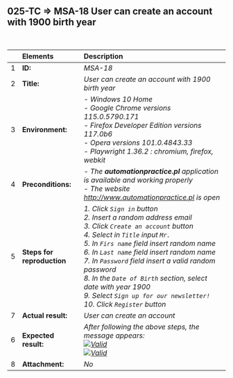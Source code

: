 ## 025-TC => MSA-18 User can create an account with 1900 birth year

<br>

|     | Elements                   | Description                                                                                        |
| :-- | :------------------------- | :------------------------------------------------------------------------------------------------- |
| 1   | **ID:**                    | _MSA-18_                                                                                           |
| 2   | **Title:**                 | _User can create an account with 1900 birth year_                                            |
| 3   | **Environment:**           | _- Windows 10 Home <br> - Google Chrome versions 115.0.5790.171 <br> - Firefox Developer Edition versions 117.0b6 <br> - Opera versions 101.0.4843.33 <br> - Playwright 1.36.2 : chromium, firefox, webkit_ |
| 4   | **Preconditions:**         | _- The **automationpractice.pl** application is available and working properly <br> - The website http://www.automationpractice.pl  is open_                      |
| 5   | **Steps for reproduction** | _1. Click `Sign in` button <br> 2. Insert a random address email <br> 3. Click `Create an account` button <br> 4. Select in `Title` input `Mr.` <br> 5. In `Firs name` field insert random name <br> 6. In `Last name` field insert random name <br> 7. In `Password` field insert a valid random password <br> 8. In the `Date of Birth` section, select date with year 1900 <br> 9. Select `Sign up for our newsletter!` <br> 10. Click `Register` button_ |
| 7   | **Actual result:**         | _User can create an account_                                                                       |
| 6   | **Expected result:**       | _After following the above steps, the message appears: <br> [![Valid](https://img.shields.io/badge/There%20is%201%20error-f3515c)](#) <br> [![Valid](https://img.shields.io/badge/Invalid%20date%20of%20birth.-f3515c)](#)_ |
| 8   | **Attachment:**            | _No_                                                                                               |
